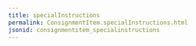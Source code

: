 ```yaml
---
title: specialInstructions
permalink: ConsignmentItem.specialInstructions.html
jsonid: consignmentitem_specialinstructions
---
```

